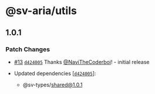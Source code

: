 # @sv-aria/utils

## 1.0.1

### Patch Changes

-   [#13](https://github.com/NaviTheCoderboi/sv-aria/pull/13) [`d424005`](https://github.com/NaviTheCoderboi/sv-aria/commit/d424005c3570ce384d919c285d636d71c42ac673) Thanks [@NaviTheCoderboi](https://github.com/NaviTheCoderboi)! - initial release

-   Updated dependencies [[`d424005`](https://github.com/NaviTheCoderboi/sv-aria/commit/d424005c3570ce384d919c285d636d71c42ac673)]:
    -   @sv-types/shared@1.0.1
